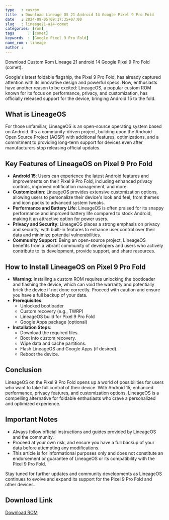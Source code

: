 ```yaml
---
type   : cusrom
title  : Download Lineage OS 21 Android 14 Google Pixel 9 Pro Fold
date   : 2024-09-05T09:17:35+07:00
slug   : lineage21-a14-comet
categories: [rom]
tags      : [comet]
keywords  : [Google Pixel 9 Pro Fold]
name_rom : lineage
author : 
---
```


Download Custom Rom Lineage 21 android 14 Google Pixel 9 Pro Fold (comet).

Google's latest foldable flagship, the Pixel 9 Pro Fold, has already captured attention with its innovative design and powerful specs. Now, enthusiasts have another reason to be excited: LineageOS, a popular custom ROM known for its focus on performance, privacy, and customization, has officially released support for the device, bringing Android 15 to the fold.

## What is LineageOS

For those unfamiliar, LineageOS is an open-source operating system based on Android. It's a community-driven project, building upon the Android Open Source Project (AOSP) with additional features, optimizations, and a commitment to providing long-term support for devices even after manufacturers stop releasing official updates.

## Key Features of LineageOS on Pixel 9 Pro Fold

* **Android 15**: Users can experience the latest Android features and improvements on their Pixel 9 Pro Fold, including enhanced privacy controls, improved notification management, and more.
* **Customization**: LineageOS provides extensive customization options, allowing users to personalize their device's look and feel, from themes and icon packs to advanced system tweaks.
* **Performance and Battery Life**: LineageOS is often praised for its snappy performance and improved battery life compared to stock Android, making it an attractive option for power users.
* **Privacy and Security**: LineageOS places a strong emphasis on privacy and security, with built-in features to enhance user control over their data and minimize potential vulnerabilities.
* **Community Support**: Being an open-source project, LineageOS benefits from a vibrant community of developers and users who actively contribute to its development, provide support, and share resources.

## How to Install LineageOS on Pixel 9 Pro Fold

* **Warning:** Installing a custom ROM requires unlocking the bootloader and flashing the device, which can void the warranty and potentially brick the device if not done correctly. Proceed with caution and ensure you have a full backup of your data.
* **Prerequisites**: 
    * Unlocked bootloader
    * Custom recovery (e.g., TWRP)
    * LineageOS build for Pixel 9 Pro Fold
    * Google Apps package (optional)
* **Installation Steps**:
    * Download the required files.
    * Boot into custom recovery.
    * Wipe data and cache partitions.
    * Flash LineageOS and Google Apps (if desired).
    * Reboot the device.

## Conclusion

LineageOS on the Pixel 9 Pro Fold opens up a world of possibilities for users who want to take full control of their device. With Android 15, enhanced performance, privacy features, and customization options, LineageOS is a compelling alternative for foldable enthusiasts who crave a personalized and optimized experience.

## Important Notes

* Always follow official instructions and guides provided by LineageOS and the community.
* Proceed at your own risk, and ensure you have a full backup of your data before attempting any modifications.
* This article is for informational purposes only and does not constitute an endorsement or guarantee of LineageOS or its compatibility with the Pixel 9 Pro Fold.

Stay tuned for further updates and community developments as LineageOS continues to evolve and expand its support for the Pixel 9 Pro Fold and other devices. 


## Download Link
[Download ROM](/)

